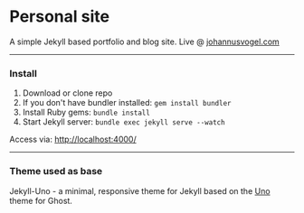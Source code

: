 # Personal site

A simple Jekyll based portfolio and blog site. Live @ [johannusvogel.com](johannusvogel.com)

---

### Install

1. Download or clone repo
3. If you don't have bundler installed: `gem install bundler`
3. Install Ruby gems: `bundle install`
4. Start Jekyll server: `bundle exec jekyll serve --watch`

Access via: [http://localhost:4000/](http://localhost:4000/)

---

### Theme used as base

Jekyll-Uno - a minimal, responsive theme for Jekyll based on the [Uno](https://github.com/daleanthony/Uno) theme for Ghost.